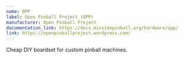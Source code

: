 ```yaml
---
name: OPP
label: Open Pinball Project (OPP)
manufacturer: Open Pinball Project
documentation_link: https://docs.missionpinball.org/hardware/opp/
link: https://openpinballproject.wordpress.com/
---
```

Cheap DIY boardset for custom pinball machines.
